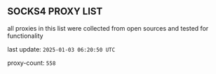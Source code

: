 ## SOCKS4 PROXY LIST

all proxies in this list were collected from open sources and tested for functionality

last update: `2025-01-03 06:20:50 UTC`

proxy-count: `558`
